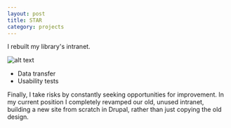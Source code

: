 ```yaml
---
layout: post
title: STAR
category: projects
---
```


I rebuilt my library's intranet.

![alt text](https://farm9.staticflickr.com/8743/17222014752_504a995e35_n.jpg)

- Data transfer
- Usability tests

Finally, I take risks by constantly seeking opportunities for improvement. In my current position I completely revamped our old, unused intranet, building a new site from scratch in Drupal, rather than just copying the old design.
